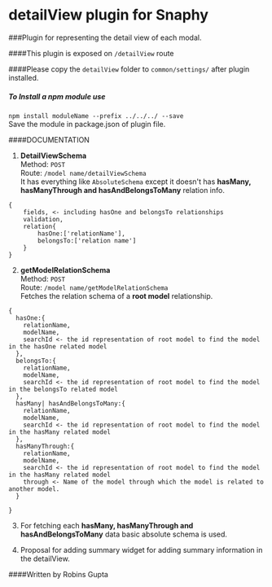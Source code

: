# detailView plugin for Snaphy


###Plugin for representing the detail view of each modal.

####This plugin is exposed on  `/detailView` route

####Please copy the `detailView` folder to `common/settings/` after plugin installed.

##### To Install a npm module use  
`npm install moduleName --prefix ../../../ --save`   
Save the module in package.json of plugin file.


####DOCUMENTATION
1. **DetailViewSchema**  
Method: `POST`  
Route: `/model name/detailViewSchema`  
It has everything like `AbsoluteSchema` except it doesn't has __hasMany, hasManyThrough and hasAndBelongsToMany__ relation info.  
```
{
    fields, <- including hasOne and belongsTo relationships 
    validation,
    relation{
        hasOne:['relationName'],
        belongsTo:['relation name']
    }
}
```
2. **getModelRelationSchema**  
Method: `POST`  
Route: `/model name/getModelRelationSchema`  
Fetches the relation schema of a **root model** relationship.      
```
{
  hasOne:{
    relationName,
    modelName,
    searchId <- the id representation of root model to find the model in the hasOne related model
  },
  belongsTo:{
    relationName,
    modelName,
    searchId <- the id representation of root model to find the model in the belongsTo related model
  },
  hasMany| hasAndBelongsToMany:{
    relationName,
    modelName,
    searchId <- the id representation of root model to find the model in the hasMany related model
  },
  hasManyThrough:{
    relationName,
    modelName,
    searchId <- the id representation of root model to find the model in the hasMany related model
    through <- Name of the model through which the model is related to another model.
  }
  
}
```

3. For fetching each  __hasMany, hasManyThrough and hasAndBelongsToMany__  data basic absolute schema is used.  

4. Proposal for adding summary widget for adding summary information in the detailView.

####Written by Robins Gupta

